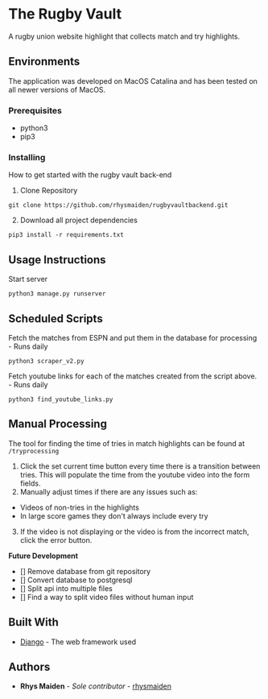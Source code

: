 # The Rugby Vault

A rugby union website highlight that collects match and try highlights.

## Environments

The application was developed on MacOS Catalina and has been tested on all newer versions of MacOS.

### Prerequisites

* python3
* pip3



### Installing

How to get started with the rugby vault back-end

1. Clone Repository

```
git clone https://github.com/rhysmaiden/rugbyvaultbackend.git
```

2. Download all project dependencies

```
pip3 install -r requirements.txt
```

## Usage Instructions

Start server

```
python3 manage.py runserver
```

## Scheduled Scripts

Fetch the matches from ESPN and put them in the database for processing - Runs daily
```
python3 scraper_v2.py
```

Fetch youtube links for each of the matches created from the script above. - Runs daily

```
python3 find_youtube_links.py
```

## Manual Processing

The tool for finding the time of tries in match highlights can be found at ```/tryprocessing```

1. Click the set current time button every time there is a transition between tries. This will populate the time from the youtube video into the form fields. 
2. Manually adjust times if there are any issues such as:
- Videos of non-tries in the highlights
- In large score games they don't always include every try
3. If the video is not displaying or the video is from the incorrect match, click the error button.

**Future Development**
- [] Remove database from git repository
- [] Convert database to postgresql
- [] Split api into multiple files
- [] Find a way to split video files without human input

## Built With

* [Django](https://docs.djangoproject.com/en/3.0/) - The web framework used


## Authors

* **Rhys Maiden** - *Sole contributor* - [rhysmaiden](https://github.com/rhysmaiden)
